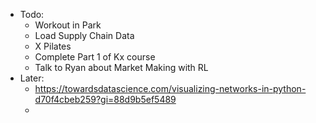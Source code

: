 - Todo:
    - Workout in Park
    - Load Supply Chain Data
    - X Pilates
    - Complete Part 1 of Kx course
    - Talk to Ryan about Market Making with RL
- Later:
    - https://towardsdatascience.com/visualizing-networks-in-python-d70f4cbeb259?gi=88d9b5ef5489
    - 
